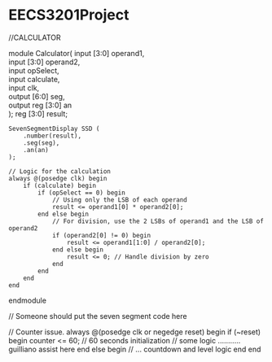 # EECS3201Project


//CALCULATOR

module Calculator(
    input [3:0] operand1,  
    input [3:0] operand2,  
    input opSelect,        
    input calculate,      
    input clk,             
    output [6:0] seg,      
    output reg [3:0] an    
);
 reg [3:0] result;

    
    SevenSegmentDisplay SSD (
        .number(result),
        .seg(seg),
        .an(an)
    );

    // Logic for the calculation
    always @(posedge clk) begin
        if (calculate) begin
            if (opSelect == 0) begin
                // Using only the LSB of each operand
                result <= operand1[0] * operand2[0];
            end else begin
                // For division, use the 2 LSBs of operand1 and the LSB of operand2
                if (operand2[0] != 0) begin
                    result <= operand1[1:0] / operand2[0];
                end else begin
                    result <= 0; // Handle division by zero
                end
            end
        end
    end

endmodule

// Someone should put the seven segment code here

// Counter issue. 
always @(posedge clk or negedge reset) begin
    if (~reset) begin
        counter <= 60; // 60 seconds initialization
        // some logic ........... guilliano assist here
    end else begin
        // ... countdown and level logic
    end
end


